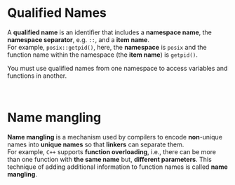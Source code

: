 # Qualified Names
A **qualified name** is an identifier that includes a **namespace name**, the **namespace separator**, e.g. `::`, and a **item name**.<br>
For example, `posix::getpid()`, here, the **namespace** is `posix` and the function name within the namespace (the **item name**) is `getpid()`.<br>

You must use qualified names from one namespace to access variables and functions in another.

<br>

# Name mangling
**Name mangling** is a mechanism used by compilers to encode **non**-unique names into **unique names** so that **linkers** can separate them.<br>
For example, `C++` supports **function overloading**, i.e., there can be more than one function with **the same name** but, **different parameters**. This technique of adding additional information to function names is called **name mangling**.<br>